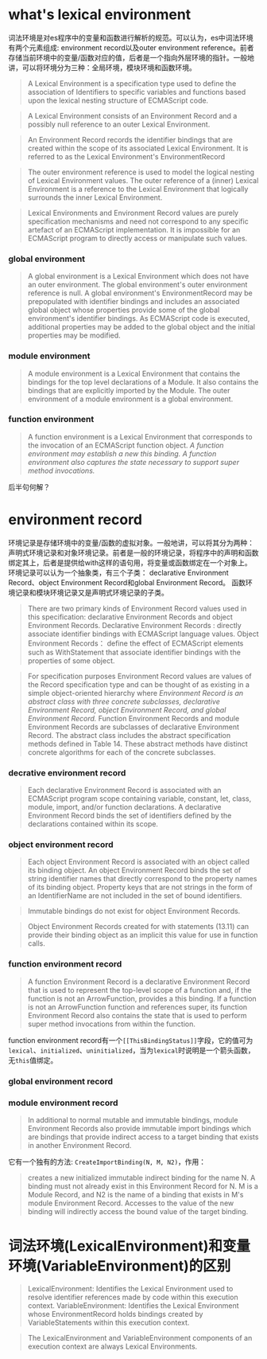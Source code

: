# what's lexical environment

词法环境是对es程序中的变量和函数进行解析的规范。可以认为，es中词法环境有两个元素组成: environment record以及outer environment reference。前者存储当前环境中的变量/函数对应的值，后者是一个指向外层环境的指针。一般地讲，可以将环境分为三种：全局环境，模块环境和函数环境。

> A Lexical Environment is a specification type used to define the association of Identifiers to specific variables and functions based upon the lexical nesting structure of ECMAScript code. 

> A Lexical Environment consists of an Environment Record and a possibly null reference to an outer Lexical Environment. 

> An Environment Record records the identifier bindings that are created within the scope of its associated Lexical Environment. It is referred to as the Lexical Environment's EnvironmentRecord

> The outer environment reference is used to model the logical nesting of Lexical Environment values. The outer reference of a (inner) Lexical Environment is a reference to the Lexical Environment that logically surrounds the inner Lexical Environment.

> Lexical Environments and Environment Record values are purely specification mechanisms and need not correspond to any specific artefact of an ECMAScript implementation. It is impossible for an ECMAScript program to directly access or manipulate such values. 

### global environment

> A global environment is a Lexical Environment which does not have an outer environment. The global environment's outer environment reference is null. A global environment's EnvironmentRecord may be prepopulated with identifier bindings and includes an associated global object whose properties provide some of the global environment's identifier bindings. As ECMAScript code is executed, additional properties may be added to the global object and the initial properties may be modified.

### module environment

> A module environment is a Lexical Environment that contains the bindings for the top level declarations of a Module. It also contains the bindings that are explicitly imported by the Module. The outer environment of a module environment is a global environment.

### function environment

> A function environment is a Lexical Environment that corresponds to the invocation of an ECMAScript function object. *A function environment may establish a new this binding. A function environment also captures the state necessary to support super method invocations.*

后半句何解？

# environment record

环境记录是存储环境中的变量/函数的虚拟对象。一般地讲，可以将其分为两种：声明式环境记录和对象环境记录。前者是一般的环境记录，将程序中的声明和函数绑定其上，后者是提供给with这样的语句用，将变量或函数绑定在一个对象上。
环境记录可以认为一个抽象类，有三个子类： declarative Environment Record、object Environment Record和global Environment Record。
函数环境记录和模块环境记录又是声明式环境记录的子类。

> There are two primary kinds of Environment Record values used in this specification: declarative Environment Records and object Environment Records. 
Declarative Environment Records : directly associate identifier bindings with ECMAScript language values. 
Object Environment Records： define the effect of ECMAScript elements such as WithStatement that associate identifier bindings with the properties of some object.

> For specification purposes Environment Record values are values of the Record specification type and can be thought of as existing in a simple object-oriented hierarchy where *Environment Record is an abstract class with three concrete subclasses, declarative Environment Record, object Environment Record, and global Environment Record.* Function Environment Records and module Environment Records are subclasses of declarative Environment Record. The abstract class includes the abstract specification methods defined in Table 14. These abstract methods have distinct concrete algorithms for each of the concrete subclasses.

### decrative environment record

> Each declarative Environment Record is associated with an ECMAScript program scope containing variable, constant, let, class, module, import, and/or function declarations. A declarative Environment Record binds the set of identifiers defined by the declarations contained within its scope.

### object environment record

> Each object Environment Record is associated with an object called its binding object. An object Environment Record binds the set of string identifier names that directly correspond to the property names of its binding object. Property keys that are not strings in the form of an IdentifierName are not included in the set of bound identifiers. 

>  Immutable bindings do not exist for object Environment Records.

> Object Environment Records created for with statements (13.11) can provide their binding object as an implicit this value for use in function calls. 

### function environment record

> A function Environment Record is a declarative Environment Record that is used to represent the top-level scope of a function and, if the function is not an ArrowFunction, provides a this binding. If a function is not an ArrowFunction function and references super, its function Environment Record also contains the state that is used to perform super method invocations from within the function.

function environment record有一个`[[ThisBindingStatus]]`字段，它的值可为`lexical`、`initialized`、`uninitialized`，当为`lexical`时说明是一个箭头函数，无`this`值绑定。

### global environment record

### module environment record

> In additional to normal mutable and immutable bindings, module Environment Records also provide immutable import bindings which are bindings that provide indirect access to a target binding that exists in another Environment Record.

它有一个独有的方法: `CreateImportBinding(N, M, N2)`，作用：
> creates a new initialized immutable indirect binding for the name N. A binding must not already exist in this Environment Record for N. M is a Module Record, and N2 is the name of a binding that exists in M's module Environment Record. Accesses to the value of the new binding will indirectly access the bound value of the target binding.

# 词法环境(LexicalEnvironment)和变量环境(VariableEnvironment)的区别

> LexicalEnvironment: Identifies the Lexical Environment used to resolve identifier references made by code within this execution context.
> VariableEnvironment: Identifies the Lexical Environment whose EnvironmentRecord holds bindings created by VariableStatements within this execution context.

> The LexicalEnvironment and VariableEnvironment components of an execution context are always Lexical Environments.